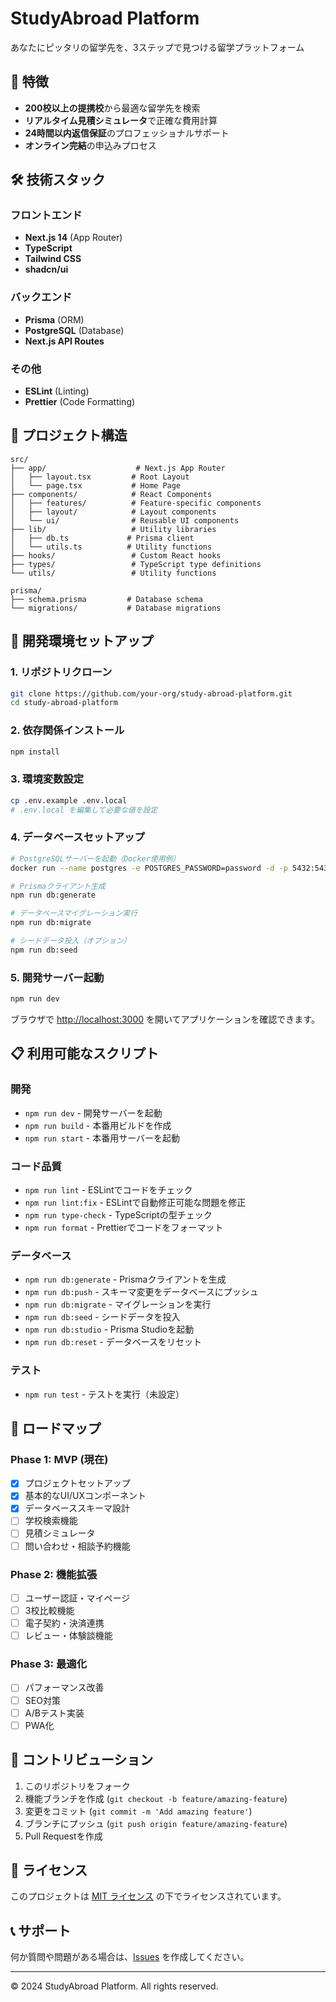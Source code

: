 # StudyAbroad Platform

あなたにピッタリの留学先を、3ステップで見つける留学プラットフォーム

## 🚀 特徴

- **200校以上の提携校**から最適な留学先を検索
- **リアルタイム見積シミュレータ**で正確な費用計算
- **24時間以内返信保証**のプロフェッショナルサポート
- **オンライン完結**の申込みプロセス

## 🛠 技術スタック

### フロントエンド
- **Next.js 14** (App Router)
- **TypeScript**
- **Tailwind CSS**
- **shadcn/ui**

### バックエンド
- **Prisma** (ORM)
- **PostgreSQL** (Database)
- **Next.js API Routes**

### その他
- **ESLint** (Linting)
- **Prettier** (Code Formatting)

## 📁 プロジェクト構造

```
src/
├── app/                    # Next.js App Router
│   ├── layout.tsx         # Root Layout
│   └── page.tsx           # Home Page
├── components/            # React Components
│   ├── features/          # Feature-specific components
│   ├── layout/            # Layout components
│   └── ui/                # Reusable UI components
├── lib/                   # Utility libraries
│   ├── db.ts             # Prisma client
│   └── utils.ts          # Utility functions
├── hooks/                 # Custom React hooks
├── types/                 # TypeScript type definitions
└── utils/                 # Utility functions

prisma/
├── schema.prisma         # Database schema
└── migrations/           # Database migrations
```

## 🚀 開発環境セットアップ

### 1. リポジトリクローン
```bash
git clone https://github.com/your-org/study-abroad-platform.git
cd study-abroad-platform
```

### 2. 依存関係インストール
```bash
npm install
```

### 3. 環境変数設定
```bash
cp .env.example .env.local
# .env.local を編集して必要な値を設定
```

### 4. データベースセットアップ
```bash
# PostgreSQLサーバーを起動（Docker使用例）
docker run --name postgres -e POSTGRES_PASSWORD=password -d -p 5432:5432 postgres

# Prismaクライアント生成
npm run db:generate

# データベースマイグレーション実行
npm run db:migrate

# シードデータ投入（オプション）
npm run db:seed
```

### 5. 開発サーバー起動
```bash
npm run dev
```

ブラウザで [http://localhost:3000](http://localhost:3000) を開いてアプリケーションを確認できます。

## 📋 利用可能なスクリプト

### 開発
- `npm run dev` - 開発サーバーを起動
- `npm run build` - 本番用ビルドを作成
- `npm run start` - 本番用サーバーを起動

### コード品質
- `npm run lint` - ESLintでコードをチェック
- `npm run lint:fix` - ESLintで自動修正可能な問題を修正
- `npm run type-check` - TypeScriptの型チェック
- `npm run format` - Prettierでコードをフォーマット

### データベース
- `npm run db:generate` - Prismaクライアントを生成
- `npm run db:push` - スキーマ変更をデータベースにプッシュ
- `npm run db:migrate` - マイグレーションを実行
- `npm run db:seed` - シードデータを投入
- `npm run db:studio` - Prisma Studioを起動
- `npm run db:reset` - データベースをリセット

### テスト
- `npm run test` - テストを実行（未設定）

## 🎯 ロードマップ

### Phase 1: MVP (現在)
- [x] プロジェクトセットアップ
- [x] 基本的なUI/UXコンポーネント
- [x] データベーススキーマ設計
- [ ] 学校検索機能
- [ ] 見積シミュレータ
- [ ] 問い合わせ・相談予約機能

### Phase 2: 機能拡張
- [ ] ユーザー認証・マイページ
- [ ] 3校比較機能
- [ ] 電子契約・決済連携
- [ ] レビュー・体験談機能

### Phase 3: 最適化
- [ ] パフォーマンス改善
- [ ] SEO対策
- [ ] A/Bテスト実装
- [ ] PWA化

## 🤝 コントリビューション

1. このリポジトリをフォーク
2. 機能ブランチを作成 (`git checkout -b feature/amazing-feature`)
3. 変更をコミット (`git commit -m 'Add amazing feature'`)
4. ブランチにプッシュ (`git push origin feature/amazing-feature`)
5. Pull Requestを作成

## 📝 ライセンス

このプロジェクトは [MIT ライセンス](LICENSE) の下でライセンスされています。

## 📞 サポート

何か質問や問題がある場合は、[Issues](https://github.com/your-org/study-abroad-platform/issues) を作成してください。

---

© 2024 StudyAbroad Platform. All rights reserved.
